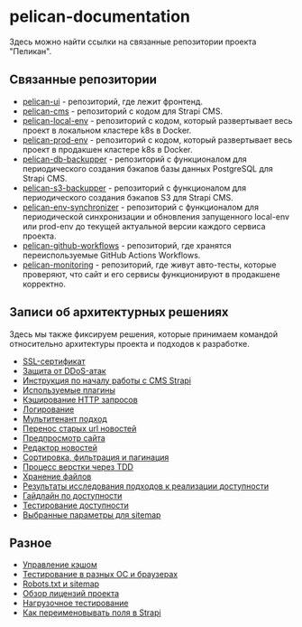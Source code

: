 # pelican-documentation

Здесь можно найти ссылки на связанные репозитории проекта "Пеликан".

## Связанные репозитории

- [pelican-ui](https://github.com/TourmalineCore/pelican-ui) - репозиторий, где лежит фронтенд.
- [pelican-cms](https://github.com/TourmalineCore/pelican-cms) - репозиторий с кодом для Strapi CMS. 
- [pelican-local-env](https://github.com/TourmalineCore/pelican-local-env) - репозиторий с кодом, который развертывает весь проект в локальном кластере k8s в Docker.
- [pelican-prod-env](https://github.com/TourmalineCore/pelican-prod-env) - репозиторий с кодом, который развертывает весь проект в продакшен кластере k8s в Docker.
- [pelican-db-backupper](https://github.com/TourmalineCore/pelican-db-backupper) - репозиторий с функционалом для периодического создания бэкапов базы данных PostgreSQL для Strapi CMS.
- [pelican-s3-backupper](https://github.com/TourmalineCore/pelican-s3-backupper) - репозиторий с функционалом для периодического создания бэкапов S3 для Strapi CMS.
- [pelican-env-synchronizer](https://github.com/TourmalineCore/pelican-env-synchronizer) - репозиторий с функционалом для периодической синхронизации и обновления запущенного local-env или prod-env  до текущей актуальной версии каждого сервиса проекта.
- [pelican-github-workflows](https://github.com/TourmalineCore/pelican-github-workflows) - репозиторий, где хранятся переиспользуемые GitHub Actions Workflows.
- [pelican-monitoring](https://github.com/TourmalineCore/pelican-monitoring) - репозиторий, где живут авто-тесты, которые проверяют, что сайт и его сервисы функционируют в продакшене корректно.

## Записи об архитектурных решениях

Здесь мы также фиксируем решения, которые принимаем командой относительно архитектуры проекта и подходов к разработке.

- [SSL-сертификат](architecture%20decision%20records/SSL-сертификат.md)
- [Защита от DDoS-атак](architecture%20decision%20records/Защита%20от%20DDoS-атак.md)
- [Инструкция по началу работы с CMS Strapi](architecture%20decision%20records/Инструкция%20по%20началу%20работы%20с%20CMS%20Strapi.md)
- [Используемые плагины](architecture%20decision%20records/Используемые%20плагины.md)
- [Кэширование HTTP запросов](architecture%20decision%20records/Кэширование%20HTTP%20запросов.md)
- [Логирование](architecture%20decision%20records/Логирование.md)
- [Мультитенант подход](architecture%20decision%20records/Мультитенант%20подход.md)
- [Перенос старых url новостей](architecture%20decision%20records/Перенос%20старых%20url%20новостей.md)
- [Предпросмотр сайта](architecture%20decision%20records/Предпросмотр%20сайта.md)
- [Редактор новостей](architecture%20decision%20records/Редактор%20новостей.md)
- [Сортировка, фильтрация и пагинация](architecture%20decision%20records/Сортировка,%20фильтрация%20и%20пагинация.md)
- [Процесс верстки через TDD](architecture%20decision%20records/Процесс%20верстки%20через%20TDD.md)
- [Хранение файлов](architecture%20decision%20records/Хранение%20файлов.md)
- [Результаты исследования подходов к реализации доступности](architecture%20decision%20records/a11y/Доступность.md)
- [Гайдлайн по доступности](architecture%20decision%20records/a11y/Гайдлайн.md)
- [Тестирование доступности](architecture%20decision%20records/a11y/Тестирование%20доступности.md)
- [Выбранные параметры для sitemap](architecture%20decision%20records/Выбранные%20параметры%20для%20sitemap.md)


## Разное
- [Управление кэшом](./different/Управление%20кэшированием.md)
- [Тестирование в разных ОС и браузерах](./different/Тестирование%20в%20разных%20ОС%20и%20браузерах.md)
- [Robots.txt и sitemap](./different/Robots.txt%20и%20sitemap/Robots.txt%20и%20sitemap.md)
- [Обзор лицензий проекта](./architecture%20decision%20records/licenses/Лицензии.md)
- [Нагрузочное тестирование](./load-testing/Нагрузочное%20тестирование.md)
- [Как переименовывать поля в Strapi](./different/Как%20переименовывать%20поля%20в%20Strapi/Как%20переименовывать%20поля%20в%20Strapi.md)
